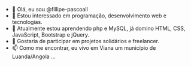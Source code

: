 - 👋 Olá, eu sou @fillipe-pascoall
- 👀 Estou interessado em programação, desenvolvimento web e tecnologias.
- 🌱 Atualmente estou aprendendo php e MySQL, já domino HTML, CSS, JavaScript, Bootstrap e jQuery.
- 💞️ Gostaria de participar em projetos solidários e freelancer.
- 📫 Como me encontrar, eu vivo em Viana um município de Luanda/Angola ...

<!---
Fillipe-Pascoall/Fillipe-Pascoall is a ✨ special ✨ repository because its `README.md` (this file) appears on your GitHub profile.
You can click the Preview link to take a look at your changes.
--->
